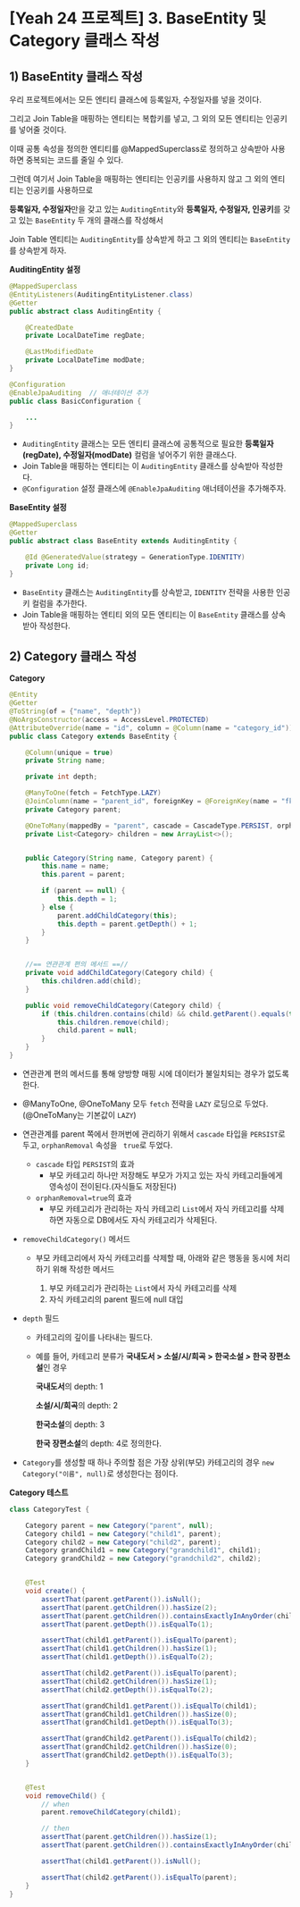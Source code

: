 # [Yeah 24 프로젝트] 3. BaseEntity 및 Category 클래스 작성



## 1) BaseEntity 클래스 작성

우리 프로젝트에서는 모든 엔티티 클래스에 등록일자, 수정일자를 넣을 것이다. 

그리고 Join Table을 매핑하는 엔티티는 복합키를 넣고, 그 외의 모든 엔티티는 인공키를 넣어줄 것이다.

이때 공통 속성을 정의한 엔티티를 @MappedSuperclass로 정의하고 상속받아 사용하면 중복되는 코드를 줄일 수 있다.



그런데 여기서 Join Table을 매핑하는 엔티티는 인공키를 사용하지 않고 그 외의 엔티티는 인공키를 사용하므로

**등록일자, 수정일자**만을 갖고 있는 `AuditingEntity`와 **등록일자, 수정일자, 인공키**를 갖고 있는 `BaseEntity` 두 개의 클래스를 작성해서

 Join Table 엔티티는 `AuditingEntity`를 상속받게 하고 그 외의 엔티티는 `BaseEntity`를 상속받게 하자.







**AuditingEntity 설정**

```java
@MappedSuperclass
@EntityListeners(AuditingEntityListener.class)
@Getter
public abstract class AuditingEntity {

    @CreatedDate
    private LocalDateTime regDate;

    @LastModifiedDate
    private LocalDateTime modDate;
}
```

```java
@Configuration
@EnableJpaAuditing  // 애너테이션 추가
public class BasicConfiguration {

    ...
}
```

- `AuditingEntity` 클래스는 모든 엔티티 클래스에 공통적으로 필요한 **등록일자(regDate), 수정일자(modDate)** 컬럼을 넣어주기 위한 클래스다.
- Join Table을 매핑하는 엔티티는 이 `AuditingEntity` 클래스를 상속받아 작성한다.
- `@Configuration` 설정 클래스에 `@EnableJpaAuditing` 애너테이션을 추가해주자.





**BaseEntity 설정**

```java
@MappedSuperclass
@Getter
public abstract class BaseEntity extends AuditingEntity {

    @Id @GeneratedValue(strategy = GenerationType.IDENTITY)
    private Long id;
}
```

- `BaseEntity` 클래스는 `AuditingEntity`를 상속받고, `IDENTITY` 전략을 사용한 인공키 컬럼을 추가한다.
- Join Table을 매핑하는 엔티티 외의 모든 엔티티는 이 `BaseEntity` 클래스를 상속받아 작성한다.







## 2) Category 클래스 작성

**Category**

```java
@Entity
@Getter
@ToString(of = {"name", "depth"})
@NoArgsConstructor(access = AccessLevel.PROTECTED)
@AttributeOverride(name = "id", column = @Column(name = "category_id"))
public class Category extends BaseEntity {

    @Column(unique = true)
    private String name;

    private int depth;

    @ManyToOne(fetch = FetchType.LAZY)
    @JoinColumn(name = "parent_id", foreignKey = @ForeignKey(name = "fk_to_parent_category"))
    private Category parent;

    @OneToMany(mappedBy = "parent", cascade = CascadeType.PERSIST, orphanRemoval = true)
    private List<Category> children = new ArrayList<>();


    public Category(String name, Category parent) {
        this.name = name;
        this.parent = parent;

        if (parent == null) {
            this.depth = 1;
        } else {
            parent.addChildCategory(this);
            this.depth = parent.getDepth() + 1;
        }
    }


    //== 연관관계 편의 메서드 ==//
    private void addChildCategory(Category child) {
        this.children.add(child);
    }

    public void removeChildCategory(Category child) {
        if (this.children.contains(child) && child.getParent().equals(this)) {
            this.children.remove(child);
            child.parent = null;
        }
    }
}
```

- 연관관계 편의 메서드를 통해 양방향 매핑 시에 데이터가 불일치되는 경우가 없도록 한다.
- @ManyToOne, @OneToMany 모두 `fetch` 전략을 `LAZY` 로딩으로 두었다. (@OneToMany는 기본값이 `LAZY`)

- 연관관계를 parent 쪽에서 한꺼번에 관리하기 위해서 `cascade` 타입을 `PERSIST`로 두고, `orphanRemoval` 속성을 ` true`로 두었다.
  - `cascade` 타입 `PERSIST`의 효과
    - 부모 카테고리 하나만 저장해도 부모가 가지고 있는 자식 카테고리들에게 영속성이 전이된다.(자식들도 저장된다)
  - `orphanRemoval=true`의 효과
    - 부모 카테고리가 관리하는 자식 카테고리 `List`에서 자식 카테고리를 삭제하면 자동으로 DB에서도 자식 카테고리가 삭제된다.

- `removeChildCategory()` 메서드
  - 부모 카테고리에서 자식 카테고리를 삭제할 때, 아래와 같은 행동을 동시에 처리하기 위해 작성한 메서드
  
    1. 부모 카테고리가 관리하는 `List`에서 자식 카테고리를 삭제
    2. 자식 카테고리의 parent 필드에 null 대입


- `depth` 필드

  - 카테고리의 깊이를 나타내는 필드다.

  - 예를 들어, 카테고리 분류가 **국내도서 > 소설/시/희곡 > 한국소설 *>* 한국 장편소설**인 경우

    **국내도서**의 depth: 1

    **소설/시/희곡**의 depth: 2

    **한국소설**의 depth: 3

    **한국 장편소설**의 depth: 4로 정의한다.

- `Category`를 생성할 때 하나 주의할 점은 가장 상위(부모) 카테고리의 경우 `new Category("이름", null)`로 생성한다는 점이다.





**Category 테스트**

```java
class CategoryTest {

    Category parent = new Category("parent", null);
    Category child1 = new Category("child1", parent);
    Category child2 = new Category("child2", parent);
    Category grandChild1 = new Category("grandchild1", child1);
    Category grandChild2 = new Category("grandchild2", child2);


    @Test
    void create() {
        assertThat(parent.getParent()).isNull();
        assertThat(parent.getChildren()).hasSize(2);
        assertThat(parent.getChildren()).containsExactlyInAnyOrder(child1, child2);
        assertThat(parent.getDepth()).isEqualTo(1);

        assertThat(child1.getParent()).isEqualTo(parent);
        assertThat(child1.getChildren()).hasSize(1);
        assertThat(child1.getDepth()).isEqualTo(2);

        assertThat(child2.getParent()).isEqualTo(parent);
        assertThat(child2.getChildren()).hasSize(1);
        assertThat(child2.getDepth()).isEqualTo(2);

        assertThat(grandChild1.getParent()).isEqualTo(child1);
        assertThat(grandChild1.getChildren()).hasSize(0);
        assertThat(grandChild1.getDepth()).isEqualTo(3);

        assertThat(grandChild2.getParent()).isEqualTo(child2);
        assertThat(grandChild2.getChildren()).hasSize(0);
        assertThat(grandChild2.getDepth()).isEqualTo(3);
    }


    @Test
    void removeChild() {
        // when
        parent.removeChildCategory(child1);

        // then
        assertThat(parent.getChildren()).hasSize(1);
        assertThat(parent.getChildren()).containsExactlyInAnyOrder(child2);

        assertThat(child1.getParent()).isNull();

        assertThat(child2.getParent()).isEqualTo(parent);
    }
}
```


